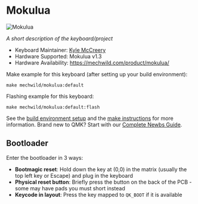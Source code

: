 # Mokulua

![Mokulua](https://i.imgur.com/7fifiQch.jpg)

*A short description of the keyboard/project*

* Keyboard Maintainer: [Kyle McCreery](https://github.com/kylemccreery)
* Hardware Supported: Mokulua v1.3
* Hardware Availability: https://mechwild.com/product/mokulua/

Make example for this keyboard (after setting up your build environment):

    make mechwild/mokulua:default

Flashing example for this keyboard:

    make mechwild/mokulua:default:flash

See the [build environment setup](https://docs.qmk.fm/#/getting_started_build_tools) and the [make instructions](https://docs.qmk.fm/#/getting_started_make_guide) for more information. Brand new to QMK? Start with our [Complete Newbs Guide](https://docs.qmk.fm/#/newbs).

## Bootloader

Enter the bootloader in 3 ways:

* **Bootmagic reset**: Hold down the key at (0,0) in the matrix (usually the top left key or Escape) and plug in the keyboard
* **Physical reset button**: Briefly press the button on the back of the PCB - some may have pads you must short instead
* **Keycode in layout**: Press the key mapped to `QK_BOOT` if it is available